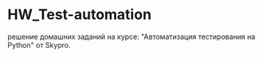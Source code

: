 # HW_Test-automation
решение домашних заданий на курсе: "Автоматизация тестирования на Python" от Skypro. 
